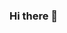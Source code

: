 ### Hi there 👋

<!--
**Malsha76/Malsha76** is a ✨ _special_ ✨ repository because its `README.md` (this file) appears on your GitHub profile.
##Hii
Here are some ideas to get you started:

- 🔭 I’m currently working on ...
- 🌱 I’m currently learning ...
- 👯 I’m looking to collaborate on ...
- 🤔 I’m looking for help with ...
- 💬 Ask me about ...
- 📫 How to reach me: ...
- 😄 Pronouns: ...
- ⚡ Fun fact: ...
-->

